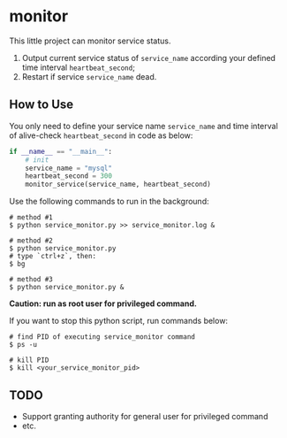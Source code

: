 # monitor

This little project can monitor service status.

1. Output current service status of `service_name` according your defined time interval `heartbeat_second`;
2. Restart if service `service_name` dead.

## How to Use

You only need to define your service name `service_name` and time interval of alive-check  `heartbeat_second` in code as below:

```python
if __name__ == "__main__":
    # init
    service_name = "mysql"
    heartbeat_second = 300
    monitor_service(service_name, heartbeat_second)
```

Use the following commands to run in the background:

```shell
# method #1
$ python service_monitor.py >> service_monitor.log &

# method #2
$ python service_monitor.py
# type `ctrl+z`, then:
$ bg

# method #3
$ python service_monitor.py &
```

**Caution: run as root user for privileged command.**

If you want to stop this python script, run commands below:

```shell
# find PID of executing service_monitor command
$ ps -u

# kill PID
$ kill <your_service_monitor_pid>
```

## TODO

- Support granting authority for general user for privileged command
- etc.
